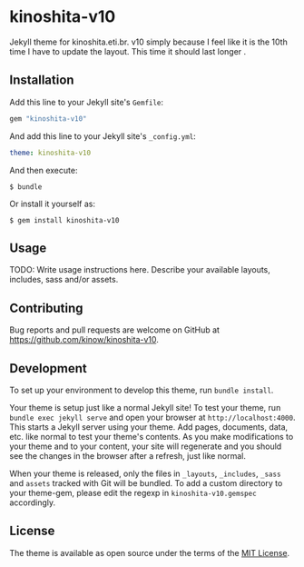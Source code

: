 # kinoshita-v10

Jekyll theme for kinoshita.eti.br. v10 simply because I feel like it is
the 10th time I have to update the layout. This time it should last longer
<fingers crossed>.

## Installation

Add this line to your Jekyll site's `Gemfile`:

```ruby
gem "kinoshita-v10"
```

And add this line to your Jekyll site's `_config.yml`:

```yaml
theme: kinoshita-v10
```

And then execute:

    $ bundle

Or install it yourself as:

    $ gem install kinoshita-v10

## Usage

TODO: Write usage instructions here. Describe your available layouts, includes, sass and/or assets.

## Contributing

Bug reports and pull requests are welcome on GitHub at https://github.com/kinow/kinoshita-v10.

## Development

To set up your environment to develop this theme, run `bundle install`.

Your theme is setup just like a normal Jekyll site! To test your theme, run `bundle exec jekyll serve` and open your browser at `http://localhost:4000`. This starts a Jekyll server using your theme. Add pages, documents, data, etc. like normal to test your theme's contents. As you make modifications to your theme and to your content, your site will regenerate and you should see the changes in the browser after a refresh, just like normal.

When your theme is released, only the files in `_layouts`, `_includes`, `_sass` and `assets` tracked with Git will be bundled.
To add a custom directory to your theme-gem, please edit the regexp in `kinoshita-v10.gemspec` accordingly.

## License

The theme is available as open source under the terms of the [MIT License](https://opensource.org/licenses/MIT).

